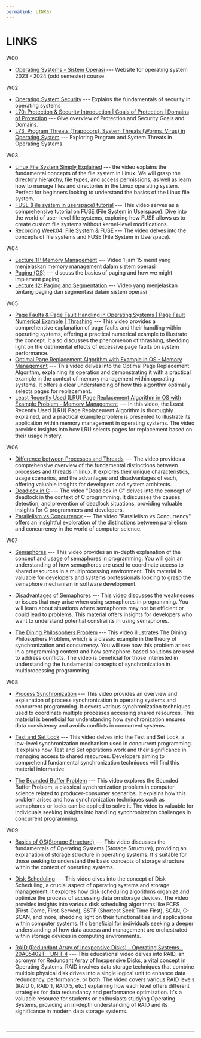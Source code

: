 ```yaml
---
permalink: LINKS/
---
```


# LINKS
W00
* [Operating Systems - Sistem Operasi](https://vlsm.org) --- 
Website for operating system 2023 - 2024 (odd semester) course

W02
* [Operating System Security](https://www.geeksforgeeks.org/operating-system-security/) ---
Explains the fundamentals of security in operating systems
* [L70: Protection & Security Introduction | Goals of Protection | Domains of Protection](https://www.youtube.com/watch?v=uFIzD1k5S5U) ---
Give overview of Protection and Security Goals and Domains.
* [L73: Program Threats (Trapdoors), System Threats (Worms, Virus) in Operating System](https://www.youtube.com/watch?v=f5v9fdcRe_E) ---
Exploring Program and System Threats in Operating Systems.

W03
* [Linux File System Simply Explained](https://www.youtube.com/watch?v=BUnb1PKKMBA) ---
the video explains the fundamental concepts of the file system in Linux. We will grasp the directory hierarchy, file types, and access permissions, as well as learn how to manage files and directories in the Linux operating system. Perfect for beginners looking to understand the basics of the Linux file system.
* [FUSE (File system in userspace) tutorial](https://www.youtube.com/watch?v=LZCILvr5tUk) ---
This video serves as a comprehensive tutorial on FUSE (File System in Userspace). Dive into the world of user-level file systems, exploring how FUSE allows us to create custom file systems without kernel-level modifications. 
* [Recording Week04: File System & FUSE](https://www.youtube.com/watch?v=PBkZynNIZWk) ---
The video delves into the concepts of file systems and FUSE (File System in Userspace).

W04
* [Lecture 11: Memory Management](https://www.youtube.com/watch?v=lEG71DDLD9E) ---
Video 1 jam 15 menit yang menjelaskan memory management dalam sistem operasi
* [Paging (OS)](https://www.youtube.com/watch?v=LKYKp_ZzlvM) ---
discuss the basics of paging and how we might implement paging
* [Lecture 12: Paging and Segmentation](https://www.youtube.com/watch?v=Jw8G4GdY-pc) ---
Video yang menjelaskan tentang paging dan segmentasi dalam sistem operasi

W05

* [Page Faults & Page Fault Handling in Operating Systems | Page Fault Numerical Example | Thrashing](https://www.youtube.com/watch?v=Nif2TZ5Cohw&list=PLIY8eNdw5tW-BxRY0yK3fYTYVqytw8qhp&index=2) ---
This video provides a comprehensive explanation of page faults and their handling within operating systems, offering a practical numerical example to illustrate the concept. It also discusses the phenomenon of thrashing, shedding light on the detrimental effects of excessive page faults on system performance.
* [Optimal Page Replacement Algorithm with Example in OS - Memory Management](https://www.youtube.com/watch?v=L8BEoRRUVRE&list=PLIY8eNdw5tW-BxRY0yK3fYTYVqytw8qhp&index=5) ---
This video delves into the Optimal Page Replacement Algorithm, explaining its operation and demonstrating it with a practical example in the context of memory management within operating systems. It offers a clear understanding of how this algorithm optimally selects pages for replacement.
* [Least Recently Used (LRU) Page Replacement Algorithm in OS with Example Problem - Memory Management](https://www.youtube.com/watch?v=LCPFjNxQIVU&list=PLIY8eNdw5tW-BxRY0yK3fYTYVqytw8qhp&index=6) ---
In this video, the Least Recently Used (LRU) Page Replacement Algorithm is thoroughly explained, and a practical example problem is presented to illustrate its application within memory management in operating systems. The video provides insights into how LRU selects pages for replacement based on their usage history.

W06

* [Difference between Processes and Threads](https://www.youtube.com/watch?v=IKG1P4rgm54&list=PLfqABt5AS4FmuQf70psXrsMLEDQXNkLq2&index=3) --- 
The video provides a comprehensive overview of the fundamental distinctions between processes and threads in linux. It explores their unique characteristics, usage scenarios, and the advantages and disadvantages of each, offering valuable insights for developers and system architects.
* [Deadlock in C](https://www.youtube.com/watch?v=LjWug2tvSBU&list=PLfqABt5AS4FmuQf70psXrsMLEDQXNkLq2&index=19) ---
The video "Deadlock in C" delves into the concept of deadlock in the context of C programming. It discusses the causes, detection, and prevention of deadlock situations, providing valuable insights for C programmers and developers.
* [Parallelism vs Concurrency](https://www.youtube.com/watch?v=56OSQSoRR04&list=PLfqABt5AS4FmuQf70psXrsMLEDQXNkLq2&index=27) --- 
The video "Parallelism vs Concurrency" offers an insightful exploration of the distinctions between parallelism and concurrency in the world of computer science.

W07

* [Semaphores](https://www.youtube.com/watch?v=XDIOC2EY5JE) --- This video provides an in-depth explanation of the concept and usage of semaphores in programming. You will gain an understanding of how semaphores are used to coordinate access to shared resources in a multiprocessing environment. This material is valuable for developers and systems professionals looking to grasp the semaphore mechanism in software development.

* [Disadvantages of Semaphores](https://www.youtube.com/watch?v=2cGo2HdA0dM) --- This video discusses the weaknesses or issues that may arise when using semaphores in programming. You will learn about situations where semaphores may not be efficient or could lead to problems. This material offers insights for developers who want to understand potential constraints in using semaphores.

* [The Dining Philosophers Problem](https://www.youtube.com/watch?v=XDIOC2EY5JE) --- This video illustrates The Dining Philosophers Problem, which is a classic example in the theory of synchronization and concurrency. You will see how this problem arises in a programming context and how semaphore-based solutions are used to address conflicts. The video is beneficial for those interested in understanding the fundamental concepts of synchronization in multiprocessing programming.

W08

* [Process Synchronization](https://www.youtube.com/watch?v=ph2awKa8r5Y) --- This video provides an overview and explanation of process synchronization in operating systems and concurrent programming. It covers various synchronization techniques used to coordinate multiple processes accessing shared resources. This material is beneficial for understanding how synchronization ensures data consistency and avoids conflicts in concurrent systems.

* [Test and Set Lock](https://www.youtube.com/watch?v=5oZYS5dTrmk) --- This video delves into the Test and Set Lock, a low-level synchronization mechanism used in concurrent programming. It explains how Test and Set operations work and their significance in managing access to shared resources. Developers aiming to comprehend fundamental synchronization techniques will find this material informative.

* [The Bounded Buffer Problem](https://www.youtube.com/watch?v=Qx3P2wazwI0) --- This video explores the Bounded Buffer Problem, a classical synchronization problem in computer science related to producer-consumer scenarios. It explains how this problem arises and how synchronization techniques such as semaphores or locks can be applied to solve it. The video is valuable for individuals seeking insights into handling synchronization challenges in concurrent programming.

W09

* [Basics of OS(Storage Structure)](https://www.youtube.com/watch?v=YcRd3WMbXnE) --- This video discusses the fundamentals of Operating Systems (Storage Structure), providing an explanation of storage structure in operating systems. It's suitable for those seeking to understand the basic concepts of storage structure within the context of operating systems.

* [Disk Scheduling](https://www.youtube.com/watch?v=ZKUBSqnwJjQ) --- This video dives into the concept of Disk Scheduling, a crucial aspect of operating systems and storage management. It explores how disk scheduling algorithms organize and optimize the process of accessing data on storage devices. The video provides insights into various disk scheduling algorithms like FCFS (First-Come, First-Served), SSTF (Shortest Seek Time First), SCAN, C-SCAN, and more, shedding light on their functionalities and applications within computer systems. It's beneficial for individuals seeking a deeper understanding of how data access and management are orchestrated within storage devices in computing environments.

* [RAID (Redundant Array of Inexpensive Disks) - Operating Systems - 20A05402T - UNIT 4](https://www.youtube.com/watch?v=BczUaIiic_w) --- This educational video delves into RAID, an acronym for Redundant Array of Inexpensive Disks, a vital concept in Operating Systems. RAID involves data storage techniques that combine multiple physical disk drives into a single logical unit to enhance data redundancy, performance, or both. The video covers various RAID levels (RAID 0, RAID 1, RAID 5, etc.) explaining how each level offers different strategies for data redundancy and performance optimization. It's a valuable resource for students or enthusiasts studying Operating Systems, providing an in-depth understanding of RAID and its significance in modern data storage systems.
<br>
<hr>
